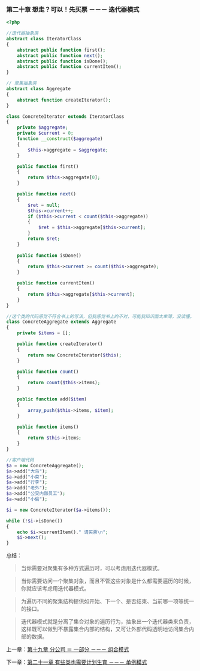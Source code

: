 ### 第二十章 想走？可以！先买票 －－－ 迭代器模式

```php
<?php 

//迭代器抽象类
abstract class IteratorClass
{
    abstract public function first();
    abstract public function next();
    abstract public function isDone();
    abstract public function currentItem();
}

// 聚集抽象类
abstract class Aggregate
{
    abstract function createIterator();
}

class ConcreteIterator extends IteratorClass
{
    private $aggregate;
    private $current = 0;
    function __construct($aggregate)
    {
        $this->aggregate = $aggregate;
    }

    public function first()
    {
        return $this->aggregate[0];
    }

    public function next()
    {
        $ret = null;
        $this->current++;
        if ($this->current < count($this->aggregate))
        {
            $ret = $this->aggregate[$this->current];
        }
        return $ret;
    }
    
    public function isDone()
    {
        return $this->current >= count($this->aggregate);
    }

    public function currentItem()
    {
        return $this->aggregate[$this->current];
    }
}

//这个类的代码感觉不符合书上的写法，但我感觉书上的不对，可能我知识面太单薄，没读懂，可自行参阅原著😊。
class ConcreteAggregate extends Aggregate
{
    private $items = [];

    public function createIterator()
    {
        return new ConcreteIterator($this);
    }

    public function count()
    {
        return count($this->items);
    }

    public function add($item)
    {
        array_push($this->items, $item);
    }

    public function items()
    {
        return $this->items;
    }
}

//客户端代码
$a = new ConcreteAggregate();
$a->add("大鸟");
$a->add("小菜");
$a->add("行李");
$a->add("老外");
$a->add("公交内部员工");
$a->add("小偷");

$i = new ConcreteIterator($a->items());

while (!$i->isDone()) 
{
    echo $i->currentItem()." 请买票\n";
    $i->next();
}
```

总结：

> 当你需要对聚集有多种方式遍历时，可以考虑用迭代器模式。

> 当你需要访问一个聚集对象，而且不管这些对象是什么都需要遍历的时候，你就应该考虑用迭代器模式。

> 为遍历不同的聚集结构提供如开始、下一个、是否结束、当前哪一项等统一的接口。

> 迭代器模式就是分离了集合对象的遍历行为，抽象出一个迭代器类来负责，这样既可以做到不暴露集合内部的结构，又可让外部代码透明地访问集合内部的数据。


上一章：[第十九章 分公司 ＝ 一部分  －－－ 组合模式](https://github.com/flyingalex/design-patterns-by-php/blob/master/files/chapter19.md)

下一章：[第二十一章 有些类也需要计划生育 －－－ 单例模式](https://github.com/flyingalex/design-patterns-by-php/blob/master/files/chapter21.md) 
